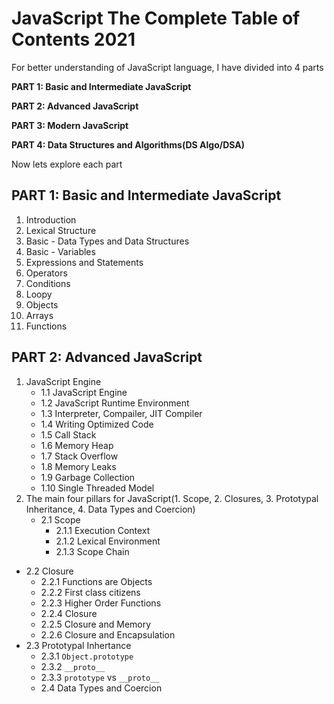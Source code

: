 # JavaScript The Complete Table of Contents 2021

For better understanding of JavaScript language, I have divided into 4 parts

**PART 1: Basic and Intermediate JavaScript**

**PART 2: Advanced JavaScript**

**PART 3: Modern JavaScript**

**PART 4: Data Structures and Algorithms(DS Algo/DSA)**

Now lets explore each part
## PART 1: Basic and Intermediate JavaScript
1. Introduction
2. Lexical Structure
3. Basic - Data Types and Data Structures
4. Basic - Variables
5. Expressions and Statements
6. Operators
7. Conditions
8. Loopy
9. Objects
10. Arrays
11. Functions

## PART 2: Advanced JavaScript
1. JavaScript Engine
   - 1.1 JavaScript Engine
   - 1.2 JavaScript Runtime Environment
   - 1.3 Interpreter, Compailer, JIT Compiler
   - 1.4 Writing Optimized Code
   - 1.5 Call Stack
   - 1.6 Memory Heap
   - 1.7 Stack Overflow
   - 1.8 Memory Leaks
   - 1.9 Garbage Collection
   - 1.10 Single Threaded Model
2. The main four pillars for JavaScript(1. Scope, 2. Closures, 3. Prototypal Inheritance, 4. Data Types and Coercion)
   - 2.1 Scope
      - 2.1.1 Execution Context
      - 2.1.2 Lexical Environment
      - 2.1.3 Scope Chain

- 2.2 Closure
   - 2.2.1 Functions are Objects
   - 2.2.2 First class citizens
   - 2.2.3 Higher Order Functions
   - 2.2.4 Closure
   - 2.2.5 Closure and Memory
   - 2.2.6 Closure and Encapsulation
- 2.3 Prototypal Inhertance
    * 2.3.1 `Object.prototype`
    * 2.3.2 `__proto__`
    * 2.3.3 `prototype` vs `__proto__`
   * 2.4 Data Types and Coercion
